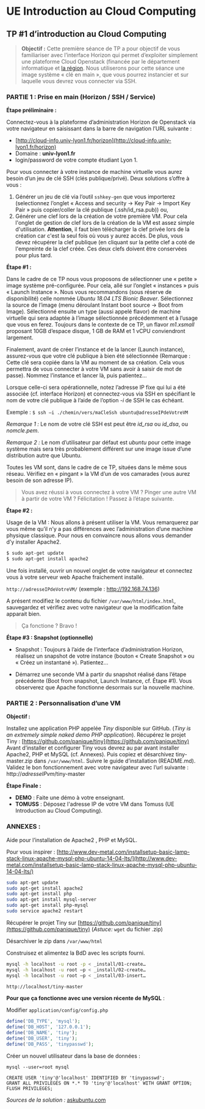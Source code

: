 # UE Introduction au Cloud Computing

## TP #1 d’introduction au Cloud Computing

> **Objectif :** Cette première séance de TP  a pour objectif de vous
> familiariser avec l’interface Horizon qui permet d’exploiter simplement une
> plateforme Cloud Openstack (financée par le département informatique et [la
> région](http://www.auvergnerhonealpes.eu/]).  Nous utiliserons pour cette
> séance une image système « clé en main »,  que vous pourrez instancier et sur
> laquelle vous devrez vous connecter via SSH.


### PARTIE 1 : Prise en main (Horizon / SSH / Service)


**Étape préliminaire :** 

Connectez-vous à la plateforme d’administration Horizon de Openstack via votre
navigateur en saisissant dans la barre de navigation l’URL suivante :

  * [http://cloud-info.univ-lyon1.fr/horizon](http://cloud-info.univ-lyon1.fr/horizon)
  * Domaine : **univ-lyon1.fr**
  * login/password de votre compte étudiant Lyon 1.


Pour vous connecter à votre instance de machine virtuelle vous aurez besoin
d’un jeu de clé SSH (clés publique/privé). Deux solutions s’offre à vous : 

  1. Générer un jeu de clé via l’outil `sshkey-gen` que vous importerez
    (selectionnez l’onglet « Access and security -> Key Pair -> Import Key
Pair » puis copier/coller la clé publique (.ssh/id_rsa.pub))  ou, 
  1. Générer une clef lors de la création de votre première VM. Pour cela
     l'onglet de gestion de clef lors de la création de la VM est assez simple
d'utilisation. **Attention**, il faut bien télécharger la clef privée lors de
la création car c'est la seul fois où vous y aurez accès. De plus, vous devez
récupérer la clef publique (en cliquant sur la petite clef a coté de
l'empreinte de la clef créée. Ces deux clefs doivent être conservées pour plus
tard.

	
**Étape #1 :** 

Dans le cadre de ce TP nous vous proposons de sélectionner une
« petite » image système pré-configurée. Pour cela, allé sur l’onglet
« instances » puis « Launch Instance ». Nous vous recommandons (sous réserve de
disponibilité) celle nommée *Ubuntu 18.04 LTS Bionic Beaver*. Sélectionnez la source de
l’image (menu déroulant Instant boot source -> Boot from Image).  Sélectionné
ensuite un type (aussi appelé flavor) de machine virtuelle qui sera adaptée à
l’image sélectionnée précédemment et à l’usage  que vous en ferez. Toujours
dans le contexte de ce TP, un flavor *m1.xsmall* proposant 10GB d’espace
disque, 1 GB de RAM et 1 vCPU conviendront largement.

Finalement, avant de créer l’instance et de la lancer (Launch instance),
assurez-vous que votre clé publique à bien été sélectionnée (Remarque : Cette
clé sera copiée dans la VM au moment de sa création. Cela vous permettra de
vous connecter à votre VM sans avoir à saisir de mot de passe).  Nommez
l’instance et lancer là, puis patientez…

Lorsque celle-ci sera opérationnelle, notez l’adresse IP fixe qui lui a été
associée (cf. interface Horizon) et connectez-vous via SSH en spécifiant le nom
de votre clé publique à l’aide de l’option *-i* de SSH le cas échéant.

Exemple : 
`$ ssh –i ./chemin/vers/maCleSsh ubuntu@adresseIPdeVotreVM`

*Remarque 1 :* Le nom de votre clé SSH est peut être *id_rsa* ou *id_dsa*, ou
*nomcle.pem*.

*Remarque 2 :* Le nom d’utilisateur par défaut est *ubuntu* pour cette image
système mais sera très probablement différent sur une image issue d’une
distribution autre que Ubuntu.

Toutes  les VM sont, dans le cadre de ce TP, situées dans le même sous réseau.
Vérifiez en « pingant » la VM d’un de vos camarades (vous aurez besoin de son
adresse IP).

> Vous avez réussi à vous connectez à votre VM ? Pinger une autre VM à partir
> de votre VM ? Félicitation ! Passez à l’étape suivante.


**Étape #2 :**

Usage de la VM : Nous allons à présent utiliser la VM. Vous remarquerez par
vous même qu’il n’y a pas différences avec l’administration  d’une machine
physique classique. Pour nous en convaincre nous allons vous demander d’y
installer Apache2.

```sh
$ sudo apt-get update
$ sudo apt-get install apache2
```

Une fois installé, ouvrir un nouvel onglet  de votre navigateur et connectez
vous à votre serveur web Apache fraichement installé.

`http://adresseIPdeVotreVM/`
(exemple : http://192.168.74.136)

A présent modifiez le contenu du fichier `/var/www/html/index.html`,
sauvegardez et vérifiez avec votre navigateur que la modification faite
apparait bien.

> Ça fonctione ? Bravo !


**Étape #3 : Snapshot (optionnelle)**

 - Snapshot : Toujours à l’aide de l’interface d’administration Horizon, réalisez
un snapshot de votre instance (bouton « Create Snapshot » ou « Créez un
instantané »). Patientez…

 - Démarrez une seconde VM à partir du snapshot réalisé dans l’étape précédente
(Boot from snapshot, Launch Instance, cf. Étape #1). Vous observerez que Apache
fonctionne desormais sur la nouvelle machine.

 



### PARTIE 2 : Personnalisation d’une VM 


**Objectif :** 

Installez une application PHP appelée *Tiny* disponible sur
GitHub.  (*Tiny is an extremely simple naked demo PHP application*). Récupérez
le projet Tiny :
[https://github.com/panique/tiny](https://github.com/panique/tiny) 
Avant d’installer et configurer Tiny vous devrez au par avant installer
Apache2, PHP et MySQL (cf.  Annexes). Puis copiez et désarchivez
tiny-master.zip dans `/var/www/html`.  Suivre le guide d’installation
(README.md). Validez le bon fonctionnement avec votre navigateur avec l’url
suivante : http://*adresseIPvm*/tiny-master
 

**Étape Finale :** 

 - **DEMO** : Faite une démo à votre enseignant.
 - **TOMUSS** : Déposez l'adresse IP de votre VM dans Tomuss (UE Introduction au Cloud Computing). 

### ANNEXES :

Aide pour l’installation de Apache2 , PHP et MySQL.

Pour vous inspirer : [http://www.dev-metal.com/installsetup-basic-lamp-stack-linux-apache-mysql-php-ubuntu-14-04-lts/](http://www.dev-metal.com/installsetup-basic-lamp-stack-linux-apache-mysql-php-ubuntu-14-04-lts/)

```sh
sudo apt-get update 
sudo apt-get install apache2
sudo apt-get install php
sudo apt-get install mysql-server 
sudo apt-get install php-mysql 
sudo service apache2 restart
```

Récupérer le projet Tiny sur
[https://github.com/panique/tiny](https://github.com/panique/tiny) (*Astuce:*
`wget` du fichier .zip)

Désarchiver le zip dans `/var/www/html`

Construisez et alimentez la BdD avec les scripts fourni.
```sh
mysql -h localhost -u root -p < _install/01-create…
mysql -h localhost -u root –p < _install/02-create…
mysql -h localhost -u root –p < _install/03-insert…

http://localhost/tiny-master
```

**Pour que ça fonctionne avec une version récente de MySQL** :

Modifier `application/config/config.php`

```php
define('DB_TYPE', 'mysql');
define('DB_HOST', '127.0.0.1');
define('DB_NAME', 'tiny');
define('DB_USER', 'tiny');
define('DB_PASS', 'tinypasswd');
```
Créer un nouvel utilisateur dans la base de données :

```
mysql --user=root mysql

CREATE USER 'tiny'@'localhost' IDENTIFIED BY 'tinypasswd';
GRANT ALL PRIVILEGES ON *.* TO 'tiny'@'localhost' WITH GRANT OPTION;
FLUSH PRIVILEGES;

``` 

*Sources de la solution :* [askubuntu.com](https://askubuntu.com/questions/763336/cannot-enter-phpmyadmin-as-root-mysql-5-7/763359#763359)





 
